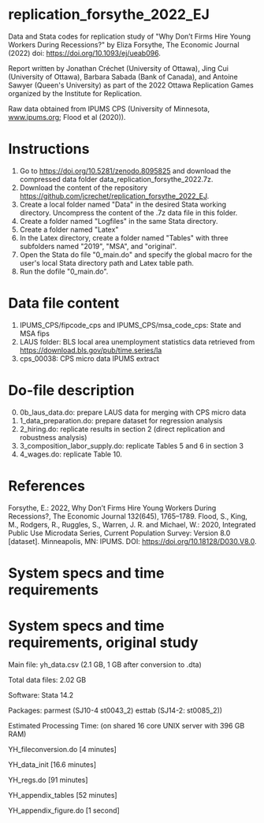 # replication_forsythe_2022_EJ
Data and Stata codes for replication study of "Why Don’t Firms Hire Young Workers During Recessions?" by Eliza Forsythe, The Economic Journal (2022) doi: https://doi.org/10.1093/ej/ueab096.

Report written by Jonathan Créchet (University of Ottawa), Jing Cui (University of Ottawa), Barbara Sabada (Bank of Canada), and Antoine Sawyer (Queen's University) as part of the 2022 Ottawa Replication Games organized by the Institute for Replication.

Raw data obtained from IPUMS CPS (University of Minnesota, www.ipums.org;  Flood et al (2020)).

# Instructions
1. Go to https://doi.org/10.5281/zenodo.8095825 and download the compressed data folder data_replication_forsythe_2022.7z.
3. Download the content of the repository https://github.com/jcrechet/replication_forsythe_2022_EJ.
4. Create a local folder named "Data" in the desired Stata working directory. Uncompress the content of the .7z data file in this folder.
5. Create a folder named "Logfiles" in the same Stata directory.
6. Create a folder named "Latex"
7. In the Latex directory, create a folder named "Tables" with three subfolders named "2019", "MSA", and "original".
8. Open the Stata do file "0_main.do" and specify the global macro for the user's local Stata directory path and Latex table path.
9. Run the dofile "0_main.do".


# Data file content
1. IPUMS_CPS/fipcode_cps and IPUMS_CPS/msa_code_cps: State and MSA fips
2. LAUS folder: BLS local area unemployment statistics data retrieved from https://download.bls.gov/pub/time.series/la
3. cps_00038: CPS micro data IPUMS extract

# Do-file description
0. 0b_laus_data.do: prepare LAUS data for merging with CPS micro data
1. 1_data_preparation.do: prepare dataset for regression analysis
2. 2_hiring.do: replicate results in section 2 (direct replication and robustness analysis)
3. 3_composition_labor_supply.do: replicate Tables 5 and 6 in section 3
4. 4_wages.do: replicate Table 10.

# References
Forsythe, E.: 2022, Why Don’t Firms Hire Young Workers During Recessions?, The Economic Journal 132(645), 1765–1789.
Flood, S., King, M., Rodgers, R., Ruggles, S., Warren, J. R. and Michael, W.: 2020, Integrated Public Use Microdata Series, Current Population Survey: Version 8.0 [dataset]. Minneapolis, MN: IPUMS. DOI: https://doi.org/10.18128/D030.V8.0.

# System specs and time requirements 



# System specs and time requirements, original study
Main file: yh_data.csv (2.1 GB, 1 GB after conversion to .dta)

Total data files: 2.02 GB

Software: Stata 14.2

Packages: parmest (SJ10-4 st0043_2) esttab (SJ14-2: st0085_2))

Estimated Processing Time: (on shared 16 core UNIX server with 396 GB RAM)

YH_fileconversion.do [4 minutes]

YH_data_init [16.6 minutes]

YH_regs.do [91 minutes]

YH_appendix_tables [52 minutes]

YH_appendix_figure.do [1 second]


